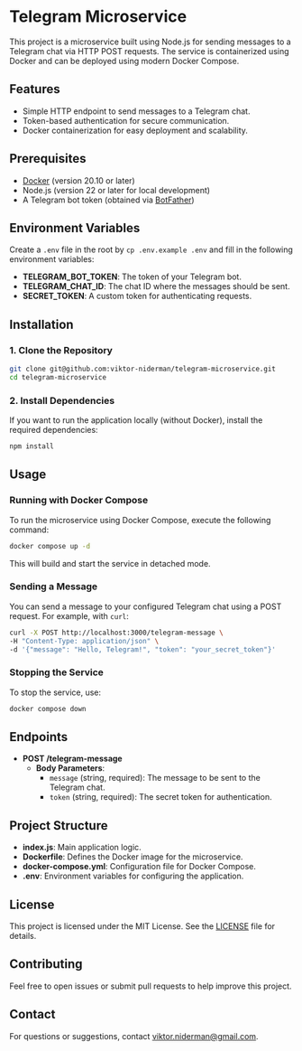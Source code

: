 # Telegram Microservice

This project is a microservice built using Node.js for sending messages to a Telegram chat via HTTP POST requests. The service is containerized using Docker and can be deployed using modern Docker Compose.

## Features

- Simple HTTP endpoint to send messages to a Telegram chat.
- Token-based authentication for secure communication.
- Docker containerization for easy deployment and scalability.

## Prerequisites

- [Docker](https://www.docker.com/get-started) (version 20.10 or later)
- Node.js (version 22 or later for local development)
- A Telegram bot token (obtained via [BotFather](https://t.me/botfather))

## Environment Variables

Create a `.env` file in the root by `cp .env.example .env` and fill in the following environment variables:

- **TELEGRAM_BOT_TOKEN**: The token of your Telegram bot.
- **TELEGRAM_CHAT_ID**: The chat ID where the messages should be sent.
- **SECRET_TOKEN**: A custom token for authenticating requests.

## Installation

### 1. Clone the Repository

```bash
git clone git@github.com:viktor-niderman/telegram-microservice.git
cd telegram-microservice
```

### 2. Install Dependencies

If you want to run the application locally (without Docker), install the required dependencies:

```bash
npm install
```

## Usage

### Running with Docker Compose

To run the microservice using Docker Compose, execute the following command:

```bash
docker compose up -d
```

This will build and start the service in detached mode.

### Sending a Message

You can send a message to your configured Telegram chat using a POST request. For example, with `curl`:

```bash
curl -X POST http://localhost:3000/telegram-message \
-H "Content-Type: application/json" \
-d '{"message": "Hello, Telegram!", "token": "your_secret_token"}'
```

### Stopping the Service

To stop the service, use:

```bash
docker compose down
```

## Endpoints

- **POST /telegram-message**
    - **Body Parameters**:
        - `message` (string, required): The message to be sent to the Telegram chat.
        - `token` (string, required): The secret token for authentication.

## Project Structure

- **index.js**: Main application logic.
- **Dockerfile**: Defines the Docker image for the microservice.
- **docker-compose.yml**: Configuration file for Docker Compose.
- **.env**: Environment variables for configuring the application.

## License

This project is licensed under the MIT License. See the [LICENSE](LICENSE) file for details.

## Contributing

Feel free to open issues or submit pull requests to help improve this project.

## Contact

For questions or suggestions, contact [viktor.niderman@gmail.com](mailto:viktor.niderman@gmail.com).


